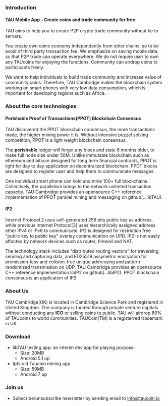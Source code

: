 ### Introduction
#### TAU Mobile App - Create coins and trade community for free.
TAU aims to help you to create P2P crypto trade community without tie to servers. 

You create own coins econemy independantly from other chains, so to be avoid of third party transaction fee. We emphasize on saving mobile data, so that P2P trade can operate everywhere. We do not require user to own any TAUcoins for enjoying the functions. Community can airdrop coins to participants freely. 

We want to help individuals to build trade community and increase value of community coins. Therefore, TAU Cambridge makes the blockchain system working on smart phones with very low data consumption, which is important for developing regions such as Africa.

### About the core technologies
#### Perishable Proof of Transactions(PPOT) Blockchain Consensus

TAU discovered the PPOT blockchain concensus, the more transactions made, the higher mining power it is. Without intensive puzzel solving competition, PPOT is a light weight blockchain consensus. 

The **perishable** ledger will forget any block and state 6 months older, to make full node size under 50M. Unlike immutable blockchain such as ethereum and bitcoin designed for long term financial contracts, PPOT is light for day to day application on decentralized blockchain. PPOT blocks are designed to register user and help them to communicate messages. 

One individual smart phone can hold and mine 100+ full blockchains. Collectively, the parallelism brings to the network unlimted transaction capacity. 
TAU Cambridge provides an opensource C++ reference implementation of PPOT parallel mining and messaging on github(...libTAU).

#### IP2
Internet Protocol 2 uses self-generated 256 bits public key as address, while previous Internet Protocol[3] uses hierarchically assigned address ether IPv4 or IPv6 to communicate. IP2 is designed for restriction free "public key to public key" overlay communication on UPD. IP2 is not easily affacted by network devices such as router, firewall and NAT.

The technology stack includes "distributed routing vectors" for traversing, sending and capturing data, and ED25519 assymetric encryption for premission-less and colision-free unique addressing and pattern randomized transmission on UDP. TAU Cambridge provides an opensource C++ reference implementation libIP2 on github(...libIP2).
PPOT blockchain consensus is an application of IP2. 

### About Us
TAU Cambridge(UK) is located in Cambridge Science Park and registered in United Kingdom. The company is funded through private venture capitals without conducting any **ICO** or selling coins to public. TAU will airdrop 80% of TAUcoins to world communities. TAUCoin(TM) is a registerred trademark in UK. 

### Download
* libTAU testing app: an interim dev app for playing purpose. 
  * Size: 20MB
  * Android 5.1 up
* Ipfs old Taucoin mining app
  * Size: 50MB
  * Android 7 up

### Join us
* Subscribe/unsubscribe newsletter by sending email to info@taucoin.io


